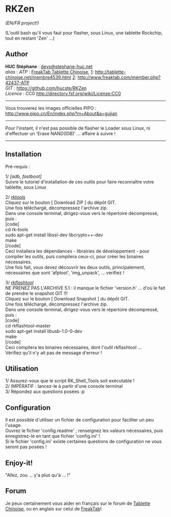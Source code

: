 RKZen
=====

*(EN/FR project!)*

(L'outil bash qu'il vous faut pour flasher, sous Linux, une tablette Rockchip, tout en restant 'Zen' ...)

Author
------
**HUC Stéphane** : <devs@stephane-huc.net><br />
*alias* : *ATP* : [FreakTab][2],[Tablette Chinoise][1], 
[1]: http://tablette-chinoise.net/membre4539.html
[2]: http://www.freaktab.com/member.php?42437-ATP
<br />
*GIT* : https://github.com/hucste/RKZen<br />
*Licence* : CC0 http://directory.fsf.org/wiki/License:CC0

---

Vous trouverez les images officielles PIPO : http://www.pipo.cn/En/index.php?m=About&a=gujian

---

Pour l'instant, il n'est pas possible de flasher le Loader sous Linux, ni d'effectuer
 un 'Erase NAND(IDB)' ... affaire à suivre !

---

Installation
------------
Pré-requis :

1/ *[adb, fastboot]*<br />
    Suivre le tutoriel d'installation de ces outils pour faire reconnaître votre tablette, sous Linux

2/ *[rktools][1]*<br />
    Cliquez sur le bouton [ Download ZIP ] du dépôt GIT.<br />
    Une fois téléchargé, décompressez l'archive zip.<br />
    Dans une console terminal, dirigez-vous vers le répertoire décompressé, puis :<br />
    [code]<br />
    cd rk-tools<br />
    sudo apt-get install libssl-dev libcrypto++-dev<br />
    make<br />
    [/code]<br />
    Ceci installera les dépendances - librairies de développement - pour compiler
    les outils, puis compilera ceux-ci, pour créer les binaires nécessaires.<br />
    Une fois fait, vous devez découvrir les deux outils, principalement, nécessaires
     que sont 'afptool', 'img_unpack', ... verifiez !

3/ *[rkflashtool][2]*<br />
    NE PRENEZ PAS L'ARCHIVE 5.1 : il manque le fichier 'version.h' ... d'où le
    fait de prendre le snapshot GIT !!!<br />
    Cliquez sur le bouton [ Download Snapshot ] du dépôt GIT.<br />
    Une fois téléchargé, décompressez l'archive zip.<br />
    Dans une console terminal, dirigez-vous vers le répertoire décompressé, puis :<br />
    [code]<br />
    cd rkflashtool-master<br />
    sudo apt-get install libusb-1.0-0-dev<br />
    make<br />
    [/code]<br />
    Ceci compilera les binaires nécessaires, dont l'outil rkflashtool ...<br />
    Vérifiez qu'il n'y ait pas de message d'erreur !

[1]: https://github.com/rk3066/rk-tools
[2]: http://sourceforge.net/p/rkflashtool/Git/ci/master/tree/

Utilisation
-----------
1/ Assurez-vous que le script RK_Shell_Tools soit exécutable !<br />
2/ IMPÉRATIF : lancez-le à partir d'une console terminal<br />
3/ Répondez aux questions posées :p<br />

Configuration
-------------
Il est possible d'utiliser un fichier de configuration pour faciliter un peu l'usage.<br />
Ouvrez le fichier 'config.readme' ; renseignez les valeurs nécessaires, puis
 enregistrez-le en tant que fichier 'config.ini' !<br />
 Si le fichier 'config.ini' existe certaines questions de configuration ne vous
 seront pas posées !<br />

Enjoy-it!
---------
"Allez, zou ... y'a plus qu'à ... !"


Forum
-----
Je peux certainement vous aider en français sur le forum de [Tablette Chinoise][3], ou en anglais sur celui de [FreakTab][4]!

[3]: http://tablette-chinoise.net/flasher-sa-rockchip-sous-linux-android-4-2-2-t4342
[4]: http://www.freaktab.com/showthread.php?10253-RKZen-Scripts-Bash-to-flash-under-Linux
